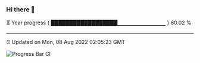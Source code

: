 ### Hi there 👋

⏳ Year progress { ██████████████████▁▁▁▁▁▁▁▁▁▁▁▁ } 60.02 %

---

⏰ Updated on Mon, 08 Aug 2022 02:05:23 GMT

![Progress Bar CI](https://github.com/ZhaoGui/ZhaoGui/workflows/Progress%20Bar%20CI/badge.svg)
